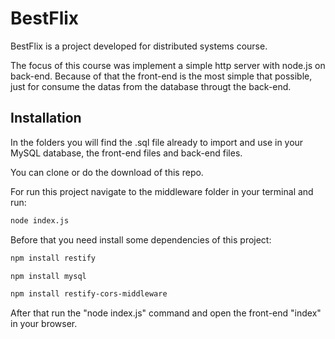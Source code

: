 # BestFlix

BestFlix is a project developed for distributed systems course.

The focus of this course was implement a simple http server with node.js on back-end. Because of that the front-end is the most simple that possible, just for consume the datas from the database througt the back-end.

## Installation

In the folders you will find the .sql file already to import and use in your MySQL database, the front-end files and back-end files.

You can clone or do the download of this repo.

For run this project navigate to the middleware folder in your terminal and run:

```bash
node index.js
```

Before that you need install some dependencies of this project:

```bash
npm install restify

npm install mysql

npm install restify-cors-middleware
```

After that run the "node index.js" command and open the front-end "index" in your browser.
